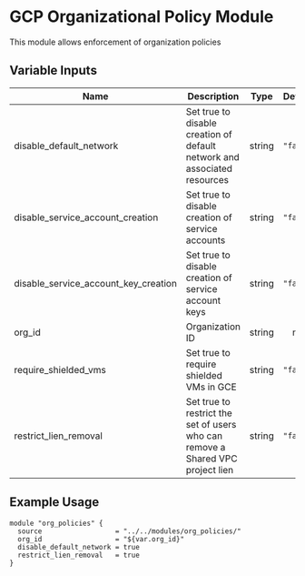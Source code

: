 # GCP Organizational Policy Module

This module allows enforcement of organization policies

## Variable Inputs

| Name | Description | Type | Default | Required |
|------|-------------|:----:|:-----:|:-----:|
| disable\_default\_network | Set true to disable creation of default network and associated resources | string | `"false"` | no |
| disable\_service\_account\_creation | Set true to disable creation of service accounts | string | `"false"` | no |
| disable\_service\_account\_key\_creation | Set true to disable creation of service account keys | string | `"false"` | no |
| org\_id | Organization ID | string | n/a | yes |
| require\_shielded\_vms | Set true to require shielded VMs in GCE | string | `"false"` | no |
| restrict\_lien\_removal | Set true to restrict the set of users who can remove a Shared VPC project lien | string | `"false"` | no |

## Example Usage
```
module "org_policies" {
  source                  = "../../modules/org_policies/"
  org_id                  = "${var.org_id}"
  disable_default_network = true
  restrict_lien_removal   = true
}
```
